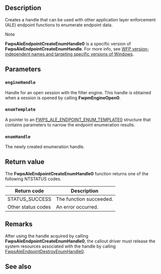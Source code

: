 ## Description

Creates a handle that can be used with other application layer enforcement (ALE) endpoint functions to enumerate endpoint data.

> [!NOTE]
> **FwpsAleEndpointCreateEnumHandle0** is a specific version of **FwpsAleEndpointCreateEnumHandle**. For more info, see [WFP version-independent names and targeting specific versions of Windows](https://learn.microsoft.com/windows/win32/fwp/wfp-version-independent-names-and-targeting-specific-versions-of-windows).

## Parameters

### `engineHandle`

Handle for an open session with the filter engine. This handle is obtained when a session is opened by calling **FwpmEngineOpen0**.

### `enumTemplate`

A pointer to an [FWPS_ALE_ENDPOINT_ENUM_TEMPLATE0](https://learn.microsoft.com/windows/win32/api/fwpstypes/ns-fwpstypes-fwps_ale_endpoint_enum_template0) structure that contains parameters to narrow the endpoint enumeration results.

### `enumHandle`

The newly created enumeration handle.

## Return value

The **FwpsAleEndpointCreateEnumHandle0** function returns one of the following NTSTATUS codes.

|Return code|Description|
|-|-|
|STATUS_SUCCESS|The function succeeded.|
|Other status codes|An error occurred.|

## Remarks

After using the handle acquired by calling **FwpsAleEndpointCreateEnumHandle0**, the callout driver must release the system resources associated with the handle by calling [FwpsAleEndpointDestroyEnumHandle0](https://learn.microsoft.com/windows/win32/api/fwpsu/nf-fwpsu-fwpsaleendpointdestroyenumhandle0).

## See also